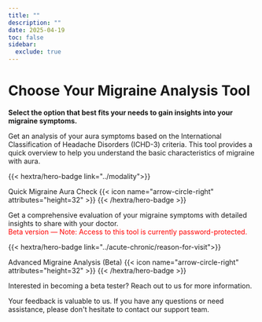 ```yaml
---
title: ""
description: ""
date: 2025-04-19
toc: false
sidebar:
  exclude: true
---
```


# Choose Your Migraine Analysis Tool 

**Select the option that best fits your needs to gain insights into your migraine symptoms.**

Get an analysis of your aura symptoms based on the International Classification of Headache Disorders (ICHD-3) criteria. This tool provides a quick overview to help you understand the basic characteristics of migraine with aura.


{{< hextra/hero-badge link="../modality">}}
  <div class="hx-w-2 hx-h-2 hx-rounded-full hx-bg-primary-400"></div>
  <span class="hx-text-lg">Quick Migraine Aura Check</span>
  {{< icon name="arrow-circle-right" attributes="height=32" >}}
{{< /hextra/hero-badge >}}



Get a comprehensive evaluation of your migraine symptoms with detailed insights to share with your doctor.   
<span style="color:red">Beta version — Note: Access to this tool is currently password-protected.</span>


{{< hextra/hero-badge link="../acute-chronic/reason-for-visit">}}
  <div class="hx-w-2 hx-h-2 hx-rounded-full hx-bg-primary-400"></div>
  <span class="hx-text-lg">Advanced Migraine Analysis (Beta)</span>
  {{< icon name="arrow-circle-right" attributes="height=32" >}}
{{< /hextra/hero-badge >}}



Interested in becoming a beta tester? Reach out to us for more information.




Your feedback is valuable to us. If you have any questions or need assistance, please don't hesitate to contact our support team.
